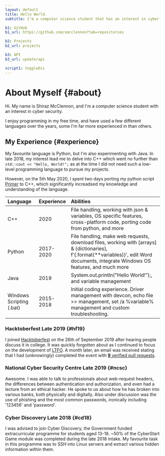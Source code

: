 ```yaml
---
layout: default
title: Hello World.
subtitle: I'm a computer science student that has an interest in cyber security

b1: GitHub
b1_url: https://github.com/smcclennon?tab=repositories

b2: Projects
b2_url: projects

b3: API
b3_url: update/api

script1: toggleDiv
---
```

# About Myself {#about}

Hi. My name is Shiraz McClennon, and I'm a computer science student with an interest in cyber security.

I enjoy programming in my free time, and have used a few different languages over the years, some I'm far more experienced in than others.

## My Experience {#experience}

My favourite language is Python, but I'm also experimenting with Java. In late 2018, my interest lead me to delve into C++ which went no further than `std::cout << "Hello, World!";` as at the time I did not need such a low-level programming language to pursue my projects.

However, on the 5th May 2020, I spent two days porting my python script [Primer](https://github.com/smcclennon/Primer) to C++, which significantly increadsed my knowledge and understanding of the language.

|Language|Experience|Abilities|
|:-|:-|:-|
|C++|2020|File handling, working with json & variables, OS specific features, cross-platform code, porting code from python, and more|
|Python|2017-2020|File handling, make web requests, download files, working with [arrays] & {dictionaries}, f'{.format(**variables)}', edit Word documents, integrate Windows OS features, and much more|
|Java|2019|System.out.println("Hello World!");, and variable management|
|Windows Scripting (.bat)|2015-2018|Initial coding experience. Driver management with devcon, echo file >> management, set /a %variable% management and custom troubleshooting.|

### Hacktoberfest Late 2019 {#hf19}

I joined [Hacktoberfest](https://hacktoberfest.digitalocean.com/) on the 26th of September 2019 after hearing people discuss it in college. It was quickly forgotten about as I continued to focus on the development of [LTFO](projects/LTFO). A month later, an email was received stating that I had (unknowingly) completed the event with
<span onclick="toggleDiv('hf19-contributions')"><a href="#hf19-contributions"><b>9</b> verified pull requests</a></span>.
<div id="hf19-contributions" markdown="1" style="display: none">

#### My Hacktoberfest contributions
|Type|Date/Time|Contribution|
|:-|:-|:-|
|Valid|October 13, 2019 17:42|Submitted [Development](https://github.com/smcclennon/LTFO/pull/1) to smcclennon/LTFO|
|Valid|October 19, 2019 19:52|Submitted [v4.0.0](https://github.com/smcclennon/LTFO/pull/3) to smcclennon/LTFO|
|Valid|October 19, 2019 20:35|Submitted [Update dev with master](https://github.com/smcclennon/LTFO/pull/4) to smcclennon/LTFO|
|Valid|October 20, 2019 17:48|Submitted [4.1.0](https://github.com/smcclennon/LTFO/pull/5) to smcclennon/LTFO|
|Bonus|October 20, 2019 17:53|Submitted [Revert "v4.1.0"](https://github.com/smcclennon/LTFO/pull/6) to smcclennon/LTFO|
|Bonus|October 20, 2019 17:59|Submitted [v4.1.0](https://github.com/smcclennon/LTFO/pull/7) to smcclennon/LTFO|
|Bonus|October 24, 2019 18:57|Submitted [File picker supports all filetypes + GUI](https://github.com/smcclennon/LTFO/pull/10) to smcclennon/LTFO|
|Bonus|October 28, 2019 08:42|Submitted [v5.0.0](https://github.com/smcclennon/LTFO/pull/12) to smcclennon/LTFO|
|Bonus|October 28, 2019 08:44|Submitted [v5.0.0](https://github.com/smcclennon/LTFO/pull/13) to smcclennon/LTFO|

</div>


### National Cyber Security Centre Late 2019 {#ncsc}
Awesome. I was able to talk to professionals about web-request headers, the differences between authentication and authorization, and even had a lecture from an ethical hacker.
He spoke to us about how he has broken into various banks, both physically and digitally.
Also under discussion was the use of phishing and the most common passwords, ironically including '123456' and 'password'.

### Cyber Discovery Late 2018 {#cd18}
I was advised to join Cyber Discovery, the Government funded extracurricular programme for students aged 13-18. ~50% of the CyberStart Game module was completed during the late 2018 intake. My favourite task in this programme was to SSH into Linux servers and extract various hidden information within them.